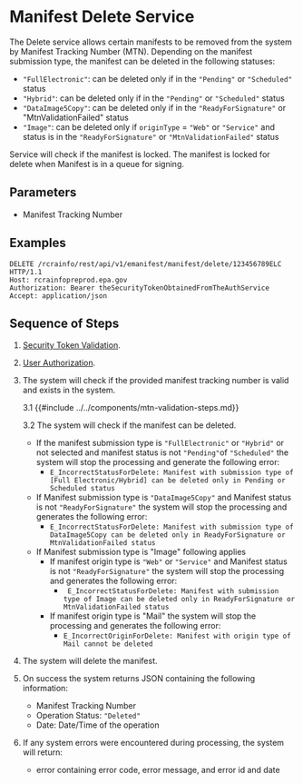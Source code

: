 # Manifest Delete Service

The Delete service allows certain manifests to be removed from the system by Manifest Tracking Number (MTN). Depending
on the manifest submission type, the manifest can be deleted in the following statuses:

- `"FullElectronic"`: can be deleted only if in the `"Pending"` or `"Scheduled"` status
- `"Hybrid"`: can be deleted only if in the `"Pending"` or `"Scheduled"` status
- `"DataImage5Copy"`: can be deleted only if in the `"ReadyForSignature"` or "MtnValidationFailed" status
- `"Image"`: can be deleted only if `originType` = `"Web"` or `"Service"` and status is in the `"ReadyForSignature"`
  or `"MtnValidationFailed"` status

Service will check if the manifest is locked. The manifest is locked for delete when Manifest is in a queue for signing.

## Parameters

- Manifest Tracking Number

## Examples

```http
DELETE /rcrainfo/rest/api/v1/emanifest/manifest/delete/123456789ELC HTTP/1.1
Host: rcrainfopreprod.epa.gov
Authorization: Bearer theSecurityTokenObtainedFromTheAuthService
Accept: application/json

```

## Sequence of Steps

1. [Security Token Validation](../authentication.md#security-token-validation).
2. [User Authorization](../authentication.md#user-authorization).
3. The system will check if the provided manifest tracking number is valid and exists in the system.

   3.1 {{#include ../../components/mtn-validation-steps.md}}

   3.2 The system will check if the manifest can be deleted.

   - If the manifest submission type is `"FullElectronic"` or `"Hybrid"` or not selected and manifest status is
     not `"Pending"`of `"Scheduled"` the system will stop the processing and generate the following error:
     - `E_IncorrectStatusForDelete: Manifest with submission type of [Full Electronic/Hybrid] can be deleted only in Pending or Scheduled status`
   - If Manifest submission type is `"DataImage5Copy"` and Manifest status is not `"ReadyForSignature"` the system will
     stop the processing and generates the following error:
     - `E_IncorrectStatusForDelete: Manifest with submission type of DataImage5Copy can be deleted only in ReadyForSignature or MtnValidationFailed status`
   - If Manifest submission type is "Image" following applies
     - If manifest origin type is `"Web"` or `"Service"` and Manifest status is not `"ReadyForSignature"` the system
       will stop the processing and generates the following error:
       - ` E_IncorrectStatusForDelete: Manifest with submission type of Image can be deleted only in ReadyForSignature or MtnValidationFailed status`
     - If manifest origin type is "Mail" the system will stop the processing and generates the following error:
       - `E_IncorrectOriginForDelete: Manifest with origin type of Mail cannot be deleted`

4. The system will delete the manifest.
5. On success the system returns JSON containing the following information:
   - Manifest Tracking Number
   - Operation Status: `"Deleted"`
   - Date: Date/Time of the operation
6. If any system errors were encountered during processing, the system will return:
   - error containing error code, error message, and error id and date
